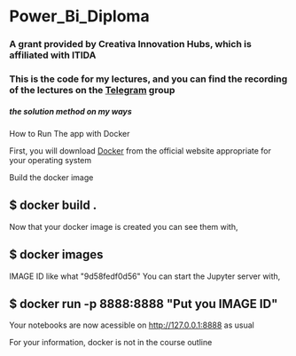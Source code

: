 # Power_Bi_Diploma
<div>
    <h3>A grant provided by Creativa Innovation Hubs, which is affiliated with ITIDA</h3>
    <h3>This is the code for my lectures, and you can find the recording of the lectures on the <a href="https://t.me/+KaHzQw7wwDs5MWY0">Telegram</a> group</h3>
    <h5>the solution method on my ways</h5>
</div>

How to Run The app with Docker

First, you will download <a href="https://docs.docker.com/engine/install/">Docker</a></h3> from the official website appropriate for your operating system

Build the docker image

 ## $ docker build .
 Now that your docker image is created you can see them with,

 ## $ docker images
 IMAGE ID like what "9d58fedf0d56"
 You can start the Jupyter server with,

 ## $ docker run -p 8888:8888 "Put you IMAGE ID"

Your notebooks are now acessible on http://127.0.0.1:8888 as usual

For your information, docker is not in the course outline
